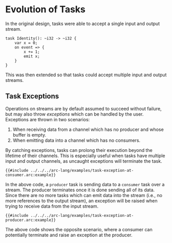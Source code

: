 # Evolution of Tasks

In the original design, tasks were able to accept a single input and output stream.

```
task Identity(): ~i32 -> ~i32 {
    var x = 0;
    on event => {
        x += 1;
        emit x;
    }
}
```

This was then extended so that tasks could accept multiple input and output streams.

## Task Exceptions

Operations on streams are by default assumed to succeed without failure, but may also throw *exceptions* which can be handled by the user. Exceptions are thrown in two scenarios:

1) When receiving data from a channel which has no producer and whose buffer is empty.
2) When emitting data into a channel which has no consumers.

By catching exceptions, tasks can prolong their execution beyond the lifetime of their channels. This is especially useful when tasks have multiple input and output channels, as uncaught exceptions will terminate the task.

```arc-lang
{{#include ../../../arc-lang/examples/task-exception-at-consumer.arc:example}}
```

In the above code, a `producer` task is sending data to a `consumer` task over a stream. The producer terminates once it is done sending all of its data. Since there are no more tasks which can emit data into the stream (i.e., no more references to the output stream), an exception will be raised when trying to receive data from the input stream.

```arc-lang
{{#include ../../../arc-lang/examples/task-exception-at-producer.arc:example}}
```

The above code shows the opposite scenario, where a consumer can potentially terminate and raise an exception at the producer.
